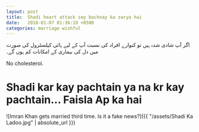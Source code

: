 ```yaml
---
layout: post
title:  Shadi heart attack sey bachnay ka zarya hai
date:   2018-01-07 01:36:19 +0500
categories: marriage wishful
---
```



<meta property="og:url"                content="https://moeenuddin.github.io/bilaunwanpk/marriage/wishful/2018/01/07/Shadi-heat-attack-sey-bachnay-ka-zarya-hai.html" />
<meta property="og:type"               content="article" />
<meta property="og:title"              content="Shadi heart attack sey bachnay ka zarya hai" />
<meta property="og:description"        content="اگر آپ شادی شدہ ہیں تو کنوارے افراد کی نسبت آپ کے لیے ہائی کیلسٹرول کی صورت میں دل کی بیماری کے امکانات کم ہوں گے۔" />
<meta property="og:image"              content="/assets/Shadi Ka Ladoo.jpg" />

اگر آپ شادی شدہ ہیں تو کنوارے افراد کی نسبت آپ کے لیے ہائی کیلسٹرول کی صورت میں دل کی بیماری کے امکانات کم ہوں گے۔

 No cholesterol.
 
 <h1>Shadi kar kay pachtain ya na kr kay pachtain... Faisla Ap ka hai</h1>
 

![Imran Khan gets married third time. Is it a fake news?]({{ "/assets/Shadi Ka Ladoo.jpg" | absolute_url }})

<script async src="https://www.googletagmanager.com/gtag/js?id=UA-111866331-1"></script> <script> window.dataLayer = window.dataLayer || []; function gtag(){dataLayer.push(arguments);} gtag('js', new Date()); gtag('config', 'UA-111866331-1'); </script>

<div class="alignleft">
     <script type="text/javascript">
       	amzn_assoc_ad_type = "banner";
	amzn_assoc_marketplace = "amazon";
	amzn_assoc_region = "US";
	amzn_assoc_placement = "assoc_banner_placement_default";
	amzn_assoc_campaigns = "wireless";
	amzn_assoc_banner_type = "promotions";
	amzn_assoc_p = "12";
	amzn_assoc_banner_id = "02HND5YJK5NEFPBWFS02";
	amzn_assoc_width = "300";
	amzn_assoc_height = "250";
	amzn_assoc_tracking_id = "bilaunwan-20";
	amzn_assoc_linkid = "af9db9dce32d5b993ca4df9062f4dc9d";
     </script>
     <script src="//z-na.amazon-adsystem.com/widgets/q?ServiceVersion=20070822&Operation=GetScript&ID=OneJS&WS=1"></script>
    </div>
